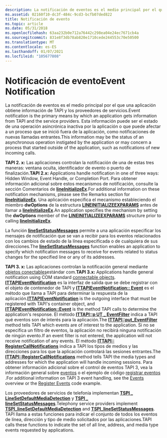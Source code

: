```yaml
---
description: La notificación de eventos es el medio principal por el que una aplicación obtiene información de TAPI y los proveedores de servicios.
ms.assetid: 02160f10-dc3f-484c-9cd3-bcfb07ded822
title: Notificación de evento
ms.topic: article
ms.date: 05/31/2018
ms.openlocfilehash: 63aa232b0e712a76442c298ea04e24ec7671cb4a
ms.sourcegitcommit: 831e8f3db78ab820e1710cede244553c70e50500
ms.translationtype: MT
ms.contentlocale: es-ES
ms.lasthandoff: 01/07/2021
ms.locfileid: "105677808"
---
```

# <a name="event-notification"></a><span data-ttu-id="2f3bb-103">Notificación de evento</span><span class="sxs-lookup"><span data-stu-id="2f3bb-103">Event Notification</span></span>

<span data-ttu-id="2f3bb-104">La notificación de eventos es el medio principal por el que una aplicación obtiene información de TAPI y los proveedores de servicios.</span><span class="sxs-lookup"><span data-stu-id="2f3bb-104">Event notification is the primary means by which an application gets information from TAPI and the service providers.</span></span> <span data-ttu-id="2f3bb-105">Esta información puede ser el estado de una operación asincrónica inactiva por la aplicación o que puede afectar a un proceso que se inició fuera de la aplicación, como notificaciones de nuevas llamadas entrantes.</span><span class="sxs-lookup"><span data-stu-id="2f3bb-105">This information may be the status of an asynchronous operation instigated by the application or may concern a process that started outside of the application, such as notifications of new incoming calls.</span></span>

<span data-ttu-id="2f3bb-106">**TAPI 2. x:** Las aplicaciones controlan la notificación de una de estas tres maneras: ventana oculta, identificador de evento o puerto de finalización.</span><span class="sxs-lookup"><span data-stu-id="2f3bb-106">**TAPI 2.x:** Applications handle notification in one of three ways: Hidden Window, Event Handle, or Completion Port.</span></span> <span data-ttu-id="2f3bb-107">Para obtener información adicional sobre estos mecanismos de notificación, consulte la sección Comentarios de [**lineInitializeEx**](/windows/win32/api/tapi/nf-tapi-lineinitializeexa).</span><span class="sxs-lookup"><span data-stu-id="2f3bb-107">For additional information on these notification mechanisms, please see the Remarks section for [**lineInitializeEx**](/windows/win32/api/tapi/nf-tapi-lineinitializeexa).</span></span> <span data-ttu-id="2f3bb-108">Una aplicación especifica el mecanismo estableciendo el miembro **dwOptions** de la estructura [**LINEINITIALIZEEXPARAMS**](/windows/win32/api/tapi/ns-tapi-lineinitializeexparams) antes de llamar a [**lineInitializeEx**](/windows/win32/api/tapi/nf-tapi-lineinitializeexa).</span><span class="sxs-lookup"><span data-stu-id="2f3bb-108">An application specifies the mechanism by setting the **dwOptions** member of the [**LINEINITIALIZEEXPARAMS**](/windows/win32/api/tapi/ns-tapi-lineinitializeexparams) structure prior to calling [**lineInitializeEx**](/windows/win32/api/tapi/nf-tapi-lineinitializeexa).</span></span>

<span data-ttu-id="2f3bb-109">La función [**lineSetStatusMessages**](/windows/win32/api/tapi/nf-tapi-linesetstatusmessages) permite a una aplicación especificar los mensajes de notificación que se van a recibir para los eventos relacionados con los cambios de estado de la línea especificada o de cualquiera de sus direcciones.</span><span class="sxs-lookup"><span data-stu-id="2f3bb-109">The [**lineSetStatusMessages**](/windows/win32/api/tapi/nf-tapi-linesetstatusmessages) function enables an application to specify which notification messages to receive for events related to status changes for the specified line or any of its addresses.</span></span>

<span data-ttu-id="2f3bb-110">**TAPI 3. x:** Las aplicaciones controlan la notificación general mediante [objetos conectables](../com/events-in-com-and-connectable-objects.md)estándar com.</span><span class="sxs-lookup"><span data-stu-id="2f3bb-110">**TAPI 3.x:** Applications handle general notification using COM standard [connectable objects](../com/events-in-com-and-connectable-objects.md).</span></span> <span data-ttu-id="2f3bb-111">[**ITTAPIEventNotification**](/windows/desktop/api/Tapi3if/nn-tapi3if-ittapieventnotification) es la interfaz de salida que se debe registrar con el objeto de contenedor de TAPI y [**ITTAPIEventNotification:: Event**](/windows/desktop/api/Tapi3if/nf-tapi3if-ittapieventnotification-event) es el método que llama a TAPI para determinar la respuesta de la aplicación.</span><span class="sxs-lookup"><span data-stu-id="2f3bb-111">[**ITTAPIEventNotification**](/windows/desktop/api/Tapi3if/nn-tapi3if-ittapieventnotification) is the outgoing interface that must be registered with TAPI's container object, and [**ITTAPIEventNotification::Event**](/windows/desktop/api/Tapi3if/nf-tapi3if-ittapieventnotification-event) is the method TAPI calls to determine the application's response.</span></span> <span data-ttu-id="2f3bb-112">El método [**ITTAPI::p UT \_ EventFilter**](/windows/desktop/api/tapi3if/nf-tapi3if-ittapi-put_eventfilter) indica a TAPI qué eventos son de interés para la aplicación.</span><span class="sxs-lookup"><span data-stu-id="2f3bb-112">The [**ITTAPI::put\_EventFilter**](/windows/desktop/api/tapi3if/nf-tapi3if-ittapi-put_eventfilter) method tells TAPI which events are of interest to the application.</span></span> <span data-ttu-id="2f3bb-113">Si no se especifica un filtro de eventos, la aplicación no recibirá ninguna notificación de ningún evento.</span><span class="sxs-lookup"><span data-stu-id="2f3bb-113">If an event filter is not entered, the application will not receive notification of any events.</span></span> <span data-ttu-id="2f3bb-114">El método [**ITTAPI:: RegisterCallNotifications**](/windows/desktop/api/tapi3if/nf-tapi3if-ittapi-registercallnotifications) indica a TAPI los tipos de medios y las direcciones para los que la aplicación controlará las sesiones entrantes.</span><span class="sxs-lookup"><span data-stu-id="2f3bb-114">The [**ITTAPI::RegisterCallNotifications**](/windows/desktop/api/tapi3if/nf-tapi3if-ittapi-registercallnotifications) method tells TAPI the media types and addresses for which the application will handle incoming sessions.</span></span> <span data-ttu-id="2f3bb-115">Para obtener información adicional sobre el control de eventos TAPI 3, vea la información general sobre [eventos](events.md) o el ejemplo de código [registrar eventos](register-events.md) .</span><span class="sxs-lookup"><span data-stu-id="2f3bb-115">For additional information on TAPI 3 event handling, see the [Events](events.md) overview or the [Register Events](register-events.md) code example.</span></span>

<span data-ttu-id="2f3bb-116">Los proveedores de servicios de telefonía implementan [**TSPI \_ LineSetDefaultMediaDetection**](/windows/win32/api/tspi/nf-tspi-tspi_linesetdefaultmediadetection) y [**TSPI \_ lineSetStatusMessages**](/windows/win32/api/tspi/nf-tspi-tspi_linesetstatusmessages).</span><span class="sxs-lookup"><span data-stu-id="2f3bb-116">Telephony service providers implement [**TSPI\_lineSetDefaultMediaDetection**](/windows/win32/api/tspi/nf-tspi-tspi_linesetdefaultmediadetection) and [**TSPI\_lineSetStatusMessages**](/windows/win32/api/tspi/nf-tspi-tspi_linesetstatusmessages).</span></span> <span data-ttu-id="2f3bb-117">TAPI llama a estas funciones para indicar el conjunto de todos los eventos de línea, dirección y tipo de medio solicitados por las aplicaciones.</span><span class="sxs-lookup"><span data-stu-id="2f3bb-117">TAPI calls these functions to indicate the set of all line, address, and media type events requested by applications.</span></span>

 

 
